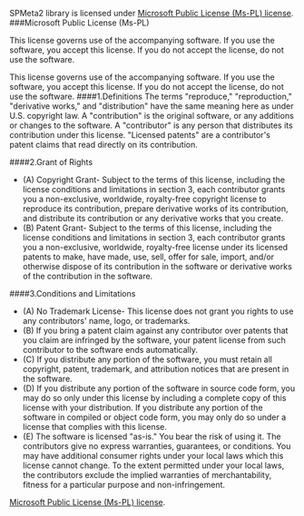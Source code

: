 ﻿<properties
	pageTitle="License"
    pageName="license"
    parentPageId="spmeta2/basics"
/>
SPMeta2 library is licensed under [Microsoft Public License (Ms-PL) license](http://www.microsoft.com/en-us/openness/licenses.aspx). 
###Microsoft Public License (Ms-PL)

This license governs use of the accompanying software. If you use the software, you accept this license. If you do not accept the license, do not use the software.

This license governs use of the accompanying software. If you use the software, you accept this license. If you do not accept the license, do not use the software.
####1.Definitions
 The terms "reproduce," "reproduction," "derivative works," and "distribution" have the same meaning here as under U.S. copyright law.
 A "contribution" is the original software, or any additions or changes to the software.
 A "contributor" is any person that distributes its contribution under this license.
 "Licensed patents" are a contributor's patent claims that read directly on its contribution.

####2.Grant of Rights
* (A) Copyright Grant- Subject to the terms of this license, including the license conditions and limitations in section 3, each contributor grants you a non-exclusive, worldwide, royalty-free copyright license to reproduce its contribution, prepare derivative works of its contribution, and distribute its contribution or any derivative works that you create.
* (B) Patent Grant- Subject to the terms of this license, including the license conditions and limitations in section 3, each contributor grants you a non-exclusive, worldwide, royalty-free license under its licensed patents to make, have made, use, sell, offer for sale, import, and/or otherwise dispose of its contribution in the software or derivative works of the contribution in the software.

####3.Conditions and Limitations
* (A) No Trademark License- This license does not grant you rights to use any contributors' name, logo, or trademarks.
* (B) If you bring a patent claim against any contributor over patents that you claim are infringed by the software, your patent license from such contributor to the software ends automatically.
* (C) If you distribute any portion of the software, you must retain all copyright, patent, trademark, and attribution notices that are present in the software.
* (D) If you distribute any portion of the software in source code form, you may do so only under this license by including a complete copy of this license with your distribution. If you distribute any portion of the software in compiled or object code form, you may only do so under a license that complies with this license.
* (E) The software is licensed "as-is." You bear the risk of using it. The contributors give no express warranties, guarantees, or conditions. You may have additional consumer rights under your local laws which this license cannot change. To the extent permitted under your local laws, the contributors exclude the implied warranties of merchantability, fitness for a particular purpose and non-infringement.

[Microsoft Public License (Ms-PL) license](http://www.microsoft.com/en-us/openness/licenses.aspx). 